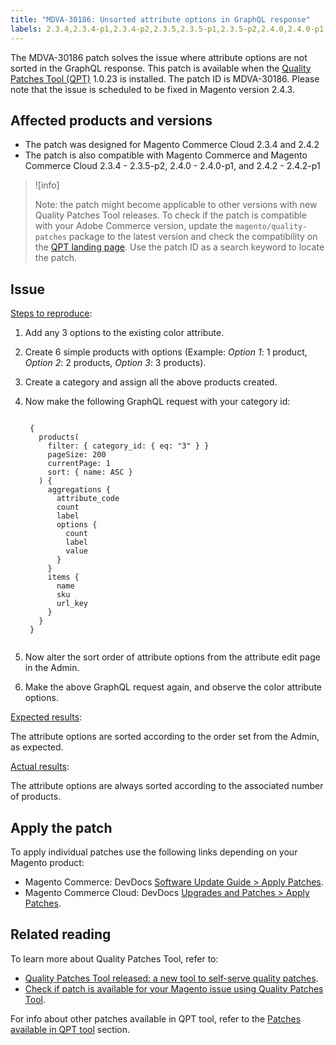 ```yaml
---
title: "MDVA-30186: Unsorted attribute options in GraphQL response"
labels: 2.3.4,2.3.4-p1,2.3.4-p2,2.3.5,2.3.5-p1,2.3.5-p2,2.4.0,2.4.0-p1,2.4.2,2.4.2-p1,QPT 1.0.23,QPT patches,Magento Commerce,Magento Commerce Cloud,Quality Patches Tool,support tools,products,attribute,GraphQL,unsorted,sorted
---
```


The MDVA-30186 patch solves the issue where attribute options are not sorted in the GraphQL response. This patch is available when the [Quality Patches Tool (QPT)](https://devdocs.magento.com/guides/v2.4/comp-mgr/patching.html#mqp) 1.0.23 is installed. The patch ID is MDVA-30186. Please note that the issue is scheduled to be fixed in Magento version 2.4.3.

## Affected products and versions

* The patch was designed for Magento Commerce Cloud 2.3.4 and 2.4.2
* The patch is also compatible with Magento Commerce and Magento Commerce Cloud 2.3.4 - 2.3.5-p2, 2.4.0 - 2.4.0-p1, and 2.4.2 - 2.4.2-p1

>![info]
>
 >Note: the patch might become applicable to other versions with new Quality Patches Tool releases. To check if the patch is compatible with your Adobe Commerce version, update the `magento/quality-patches` package to the latest version and check the compatibility on the [QPT landing page](https://devdocs.magento.com/quality-patches/tool.html#patch-grid). Use the patch ID as a search keyword to locate the patch.

## Issue

 <ins>Steps to reproduce</ins>:

1. Add any 3 options to the existing color attribute.
1. Create 6 simple products with options (Example: *Option 1*: 1 product, *Option 2*: 2 products, *Option 3*: 3 products).
1. Create a category and assign all the above products created.
1. Now make the following GraphQL request with your category id:

    <pre><code class="language-graphql">
    {
      products(
        filter: { category_id: { eq: "3" } }
        pageSize: 200
        currentPage: 1
        sort: { name: ASC }
      ) {
        aggregations {
          attribute_code
          count
          label
          options {
            count
            label
            value
          }
        }
        items {
          name
          sku
          url_key
        }
      }
    }
    </code></pre>

1. Now alter the sort order of attribute options from the attribute edit page in the Admin.
1. Make the above GraphQL request again, and observe the color attribute options.


 <ins>Expected results</ins>:

The attribute options are sorted according to the order set from the Admin, as expected.

 <ins>Actual results</ins>:

The attribute options are always sorted according to the associated number of products.


## Apply the patch

To apply individual patches use the following links depending on your Magento product:

* Magento Commerce: DevDocs [Software Update Guide > Apply Patches](https://devdocs.magento.com/guides/v2.4/comp-mgr/patching/mqp.html).
* Magento Commerce Cloud: DevDocs [Upgrades and Patches > Apply Patches](https://devdocs.magento.com/cloud/project/project-patch.html).

## Related reading

To learn more about Quality Patches Tool, refer to:

* [Quality Patches Tool released: a new tool to self-serve quality patches](https://support.magento.com/hc/en-us/articles/360047139492).
* [Check if patch is available for your Magento issue using Quality Patches Tool](https://support.magento.com/hc/en-us/articles/360047125252).

For info about other patches available in QPT tool, refer to the [Patches available in QPT tool](https://support.magento.com/hc/en-us/sections/360010506631-Patches-available-in-QPT-tool-) section.
